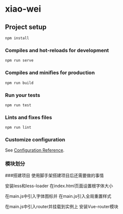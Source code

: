 # xiao-wei

## Project setup
```
npm install
```

### Compiles and hot-reloads for development
```
npm run serve
```

### Compiles and minifies for production
```
npm run build
```

### Run your tests
```
npm run test
```

### Lints and fixes files
```
npm run lint
```

### Customize configuration
See [Configuration Reference](https://cli.vuejs.org/config/).





### 模块划分


###搭建项目
使用脚手架搭建项目后还需要做的事情

安装less和less-loader
在index.html页面设置根字体大小

在main.js中引入字体图标并
在main.js引入全局重置样式

在main.js中引入router并挂载到实例上
安装Vue-router模块

